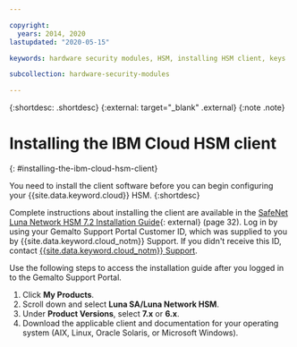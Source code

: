 ```yaml
---

copyright:
  years: 2014, 2020
lastupdated: "2020-05-15"

keywords: hardware security modules, HSM, installing HSM client, keys

subcollection: hardware-security-modules

---
```


{:shortdesc: .shortdesc}
{:external: target="_blank" .external}
{:note .note}

# Installing the IBM Cloud HSM client
{: #installing-the-ibm-cloud-hsm-client}

You need to install the client software before you can begin configuring your {{site.data.keyword.cloud}} HSM.
{:shortdesc}

Complete instructions about installing the client are available in the [SafeNet Luna Network HSM 7.2 Installation Guide](https://supportportal.gemalto.com/csm?id=kb_article_view&sys_kb_id=19a81c8bdb9a1fc8d298728dae96197d&sysparm_article=KB0017573){: external} (page 32). Log in by using your Gemalto Support Portal Customer ID, which was supplied to you by {{site.data.keyword.cloud_notm}} Support. If you didn't receive this ID, contact [{{site.data.keyword.cloud_notm}} Support](/docs/get-support?topic=get-support-using-avatar).

Use the following steps to access the installation guide after you logged in to the Gemalto Support Portal.

1. Click **My Products**.
2. Scroll down and select **Luna SA/Luna Network HSM**.
3. Under **Product Versions**, select **7.x** or **6.x**. 
4. Download the applicable client and documentation for your operating system (AIX, Linux, Oracle Solaris, or Microsoft Windows).
